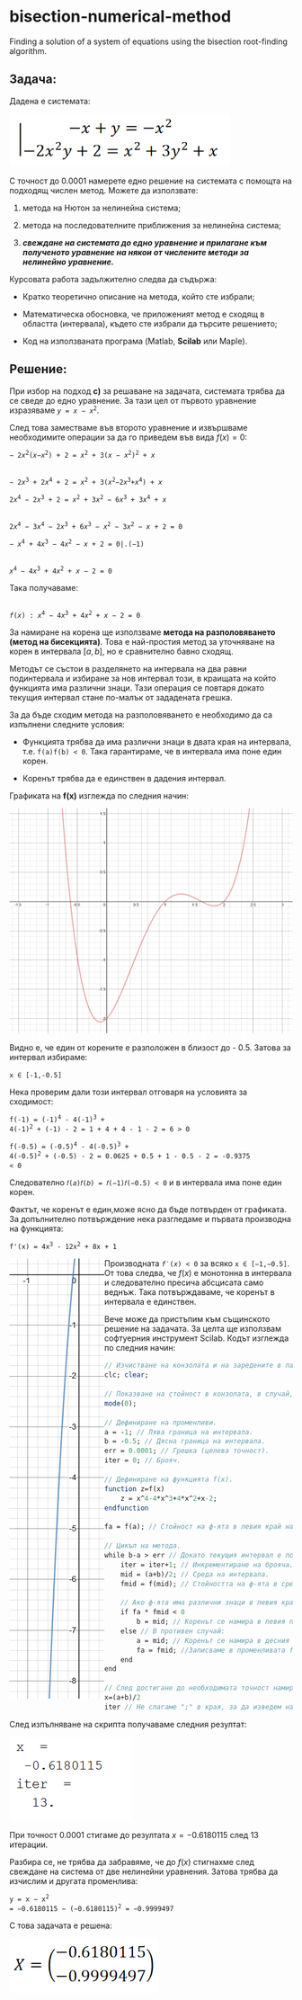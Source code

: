 # bisection-numerical-method
Finding a solution of a system of equations using the bisection root-finding algorithm.

## Задача:
Дадена е системата:

![](media/image6.png)

С точност до 0.0001 намерете едно решение на системата с помощта на
подходящ числен метод. Можете да използвате:

1.  метода на Нютон за нелинейна система;

2.  метода на последователните приближения за нелинейна система;

3.  ***свеждане на системата до едно уравнение и прилагане към
    полученото уравнение на някои от числените методи за нелинейно
    уравнение.***

Курсовата работа задължително следва да съдържа:

-   Кратко теоретично описание на метода, който сте избрали;

-   Математическа обосновка, че приложеният метод е сходящ в областта
    (интервала), където сте избрали да търсите решението;

-   Код на използваната програма (Matlab, **Scilab** или Maple).

## Решение:
При избор на подход **c)** за решаване на задачата, системата трябва да се сведе до едно уравнение. За тази цел от първото уравнение изразяваме <code>*y* = *x* − *x*<sup>2</sup></code>.

След това заместваме във второто уравнение и извършваме необходимите
операции за да го приведем във вида *f*(*x*) = 0:

<code>− 2*x*<sup>2</sup>(*x*−*x*<sup>2</sup>) + 2 = *x*<sup>2</sup> + 3(*x* − *x*<sup>2</sup>)<sup>2</sup> + *x* </code>

<code> − 2*x*<sup>3</sup> + 2*x*<sup>4</sup> + 2 = *x*<sup>2</sup> + 3(*x*<sup>2</sup>−2*x*<sup>3</sup>+*x*<sup>4</sup>) + *x*</code>

<code>2*x*<sup>4</sup> − 2*x*<sup>3</sup> + 2 = *x*<sup>2</sup> + 3*x*<sup>2</sup> − 6*x*<sup>3</sup> + 3*x*<sup>4</sup> + *x*</code>

<code> 2*x*<sup>4</sup> − 3*x*<sup>4</sup> − 2*x*<sup>3</sup> + 6*x*<sup>3</sup> − *x*<sup>2</sup> − 3*x*<sup>2</sup> − *x* + 2 = 0 </code>

<code>− *x*<sup>4</sup> + 4*x*<sup>3</sup> − 4*x*<sup>2</sup> − *x* + 2 = 0\|.(−1) </code>

<code> *x*<sup>4</sup> − 4*x*<sup>3</sup> + 4*x*<sup>2</sup> + *x* − 2 = 0</code>

Така получаваме:

<code> *f*(*x*) : *x*<sup>4</sup> − 4*x*<sup>3</sup> + 4*x*<sup>2</sup> + *x* − 2 = 0</code>

За намиране на корена ще използваме **метода на разполовяването (метод
на бисекцията)**. Това е най-простия метод за уточняване на корен в
интервала \[*a*, *b*\], но е сравнително бавно сходящ.

Методът се състои в разделянето на интервала на два равни подинтервала и
избиране за нов интервал този, в краищата на който функцията има
различни знаци. Тази операция се повтаря докато текущия интервал стане
по-малък от зададената грешка.

За да бъде сходим метода на разполовяването е необходимо да са изпълнени
следните условия:

-   Функцията трябва да има различни знаци в двата края на интервала,
    т.е. <code>f(a)f(b) < 0</code>. Така гарантираме, че в интервала има поне един
    корен.

-   Коренът трябва да е единствен в дадения интервал.

Графиката на **f(x)** изглежда по следния начин:

![](media/image1.png)

Видно е, че един от корените е разположен в близост до - 0.5. Затова
за интервал избираме:

<code>x &isin; [-1,-0.5]</code>

Нека проверим дали този интервал отговаря на условията за сходимост:

<code>f(-1) = (-1)<sup>4</sup> - 4(-1)<sup>3</sup> + 4(-1)<sup>2</sup> + (-1) - 2 = 1 + 4 + 4 - 1 - 2 = 6 > 0</code>

<code>f(-0.5) = (-0.5)<sup>4</sup> - 4(-0.5)<sup>3</sup> + 4(-0.5)<sup>2</sup> + (-0.5) - 2 = 0.0625 + 0.5 + 1 - 0.5 - 2 = -0.9375 < 0</code>
  
Следователно <code>𝑓(𝑎)𝑓(𝑏) = 𝑓(−1)𝑓(−0.5) < 0</code> и в интервала има поне един корен.
  
Фактът, че коренът е един,може ясно да бъде потвърден от графиката. За допълнително потвърждение нека разгледаме и първата производна на функцията: 

<code>f'(x) = 4x<sup>3</sup> - 12x<sup>2</sup> + 8x + 1</code>
  
<img src="media/image2.png" style="float: left;" />

Производната <code>*f*′(*x*) &lt; 0</code> за всяко <code>x ∈ [−1,−0.5]</code>. От това следва, че *f*(*x*) е монотонна в интервала и следователно пресича абсцисата само веднъж. Така потвърждаваме, че коренът в интервала е единствен.

Вече може да пристъпим към същинското решение на задачата. За целта ще използвам софтуерния инструмент Scilab. Кодът изглежда по следния начин:

```sce
// Изчистване на конзолата и на заредените в паметта променливи.
clc; clear;

// Показване на стойност в конзолата, в случай, че не сме поставили ";" в края.
mode(0);

// Дефиниране на променливи.
a = -1; // Лява граница на интервала.
b = -0.5; // Дясна граница на интервала. 
err = 0.0001; // Грешка (целева точност).
iter = 0; // Брояч.

// Дефиниране на функцията f(x).
function z=f(x)
    z = x^4-4*x^3+4*x^2+x-2;
endfunction

fa = f(a); // Стойност на ф-ята в левия край на интервала.

// Цикъл на метода.
while b-a > err // Докато текущия интервал е по-голям от грешката.
    iter = iter+1; // Инкрементиране на брояча.
    mid = (a+b)/2; // Среда на интервала.
    fmid = f(mid); // Стойността на ф-ята в средата на интервала.
    
    // Ако ф-ята има различни знаци в левия край и в средата на интервала:
    if fa * fmid < 0
        b = mid; // Коренът се намира в левия подинтервал. Затова променяме дясната граница на средата на интервала.
    else // В противен случай:
        a = mid; // Коренът се намира в десния подинтервал. Затова променяме лявата граница на средата на интервала.
        fa = fmid; //Записваме в променливата fa, участваща в проверката, стойността на функцията в новата лява граница.
    end
end

// След достигане до необходимата точност намираме средата на последния интервал, което е и търсеното от нас решение.
x=(a+b)/2
iter // Не слагаме ";" в края, за да изведем на конзолата отговора и броя итерации.
```

След изпълняване на скрипта получаваме следния резултат:

<img src="media/image4.png" style="width:2.28125in;height:1.55208in" />

При точност 0.0001 стигаме до резултата *x* = −0.6180115 след 13 итерации.

Разбира се, не трябва да забравяме, че до *f*(*x*) стигнахме след свеждане на система от две нелинейни уравнения. Затова трябва да изчислим и другата променлива:

<code>y = x − x<sup>2</sup> = −0.6180115 − (−0.6180115)<sup>2</sup> = −0.9999497</code>

С това задачата е решена:

<img src="media/image7.png" />






